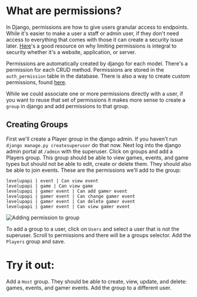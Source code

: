


# What are permissions?
In Django, permissions are how to give users granular access to endpoints. While it's easier to make a user a staff or admin user, if they don't need access to everything that comes with those it can create a security issue later. [Here](https://www.beyondtrust.com/blog/entry/what-is-least-privilege)'s a good resource on why limiting permissions is integral to security whether it's a website, application, or server.

Permissions are automatically created by django for each model. There's a permission for each CRUD method. Permissions are stored in the `auth_permission` table in the database. There is also a way to create custom permissions, found [here](https://docs.djangoproject.com/en/3.1/topics/auth/customizing/#custom-permissions).

While we could associate one or more permissions directly with a user, if you want to reuse that set of permissions it makes more sense to create a `group` in django and add permissions to that group.

## Creating Groups

First we'll create a Player group in the django admin. If you haven't run `django manage.py createsuperuser` do that now. Next log into the django admin portal at `/admin` with the superuser. Click on groups and add a Players group. This group should be able to view games, events, and game types but should not be able to edit, create or delete them. They should also be able to join events.
These are the permissions we'll add to the group:

```
levelupapi | event | Can view event
levelupapi | game | Can view game
levelupapi | gamer event | Can add gamer event
levelupapi | gamer event | Can change gamer event
levelupapi | gamer event | Can delete gamer event
levelupapi | gamer event | Can view gamer event
```
![Adding permission to group](./images/player_permissions.gif)

To add a group to a user, click on `Users` and select a user that is not the superuser. Scroll to permissions and there will be a groups selector. Add the `Players` group and save.


# Try it out:
Add a `Host` group. They should be able to create, view, update, and delete: games, events, and gamer events. Add the group to a different user.
